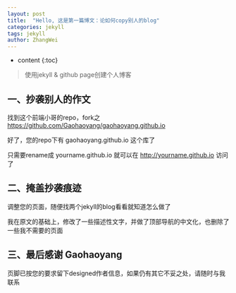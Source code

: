 ```yaml
---
layout: post
title:  "Hello, 这是第一篇博文：论如何copy别人的blog"
categories: jekyll
tags: jekyll
author: ZhangWei
---
```


* content
{:toc}

> 使用jekyll & github page创建个人博客

## 一、抄袭别人的作文

找到这个前端小哥的repo，fork之 https://github.com/Gaohaoyang/gaohaoyang.github.io

好了，您的repo下有 gaohaoyang.github.io 这个库了

只需要rename成 yourname.github.io 就可以在 http://yourname.github.io 访问了

## 二、掩盖抄袭痕迹

调整您的页面，随便找两个jekyll的blog看看就知道怎么做了

我在原文的基础上，修改了一些描述性文字，并做了顶部导航的中文化，也删除了一些我不需要的页面

## 三、最后感谢 Gaohaoyang

页脚已按您的要求留下designed作者信息，如果仍有其它不妥之处，请随时与我联系